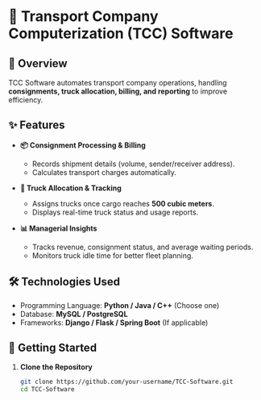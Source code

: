 # 🚛 Transport Company Computerization (TCC) Software

## 📌 Overview
TCC Software automates transport company operations, handling **consignments, truck allocation, billing, and reporting** to improve efficiency.

## ✨ Features
- **📦 Consignment Processing & Billing**  
  - Records shipment details (volume, sender/receiver address).  
  - Calculates transport charges automatically.  

- **🚚 Truck Allocation & Tracking**  
  - Assigns trucks once cargo reaches **500 cubic meters**.  
  - Displays real-time truck status and usage reports.  

- **📊 Managerial Insights**  
  - Tracks revenue, consignment status, and average waiting periods.  
  - Monitors truck idle time for better fleet planning.  

## 🛠️ Technologies Used
- Programming Language: **Python / Java / C++** (Choose one)  
- Database: **MySQL / PostgreSQL**  
- Frameworks: **Django / Flask / Spring Boot** (If applicable)  

## 🚀 Getting Started
1. **Clone the Repository**  
   ```sh
   git clone https://github.com/your-username/TCC-Software.git
   cd TCC-Software
